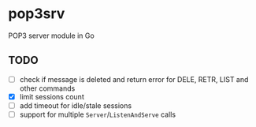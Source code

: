 # pop3srv
POP3 server module in Go

## TODO
 * [ ] check if message is deleted and return error for DELE, RETR, LIST and other commands
 * [x] limit sessions count
 * [ ] add timeout for idle/stale sessions
 * [ ] support for multiple `Server`/`ListenAndServe` calls
